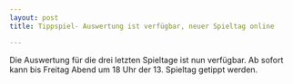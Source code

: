 ```yaml
---
layout: post
title: Tippspiel- Auswertung ist verfügbar, neuer Spieltag online

---
```


Die Auswertung für die drei letzten Spieltage ist nun verfügbar. Ab sofort kann bis Freitag Abend um 18 Uhr der 13. Spieltag getippt werden.


